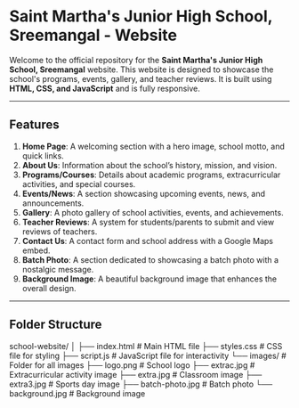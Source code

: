 

# Saint Martha's Junior High School, Sreemangal - Website

Welcome to the official repository for the **Saint Martha's Junior High School, Sreemangal** website. This website is designed to showcase the school's programs, events, gallery, and teacher reviews. It is built using **HTML, CSS, and JavaScript** and is fully responsive.

---

## **Features**

1. **Home Page**: A welcoming section with a hero image, school motto, and quick links.
2. **About Us**: Information about the school’s history, mission, and vision.
3. **Programs/Courses**: Details about academic programs, extracurricular activities, and special courses.
4. **Events/News**: A section showcasing upcoming events, news, and announcements.
5. **Gallery**: A photo gallery of school activities, events, and achievements.
6. **Teacher Reviews**: A system for students/parents to submit and view reviews of teachers.
7. **Contact Us**: A contact form and school address with a Google Maps embed.
8. **Batch Photo**: A section dedicated to showcasing a batch photo with a nostalgic message.
9. **Background Image**: A beautiful background image that enhances the overall design.

---

## **Folder Structure**
school-website/
│
├── index.html # Main HTML file
├── styles.css # CSS file for styling
├── script.js # JavaScript file for interactivity
└── images/ # Folder for all images
├── logo.png # School logo
├── extrac.jpg # Extracurricular activity image
├── extra.jpg # Classroom image
├── extra3.jpg # Sports day image
├── batch-photo.jpg # Batch photo
└── background.jpg # Background image


